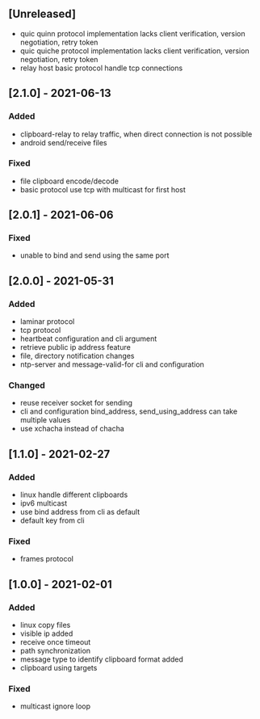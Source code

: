 ## [Unreleased]
- quic quinn protocol implementation lacks client verification, version negotiation, retry token
- quic quiche protocol implementation lacks client verification, version negotiation, retry token
- relay host basic protocol handle tcp connections

## [2.1.0] - 2021-06-13

### Added

- clipboard-relay to relay traffic, when direct connection is not possible
- android send/receive files

### Fixed

- file clipboard encode/decode
- basic protocol use tcp with multicast for first host

## [2.0.1] - 2021-06-06

### Fixed

- unable to bind and send using the same port

## [2.0.0] - 2021-05-31

### Added
- laminar protocol
- tcp protocol
- heartbeat configuration and cli argument
- retrieve public ip address feature
- file, directory notification changes
- ntp-server and message-valid-for cli and configuration

### Changed
- reuse receiver socket for sending
- cli and configuration bind_address, send_using_address can take multiple values
- use xchacha instead of chacha

## [1.1.0] - 2021-02-27

### Added

* linux handle different clipboards
* ipv6 multicast
* use bind address from cli as default
* default key from cli
### Fixed

* frames protocol

## [1.0.0] - 2021-02-01

### Added

* linux copy files
* visible ip added
* receive once timeout
* path synchronization
* message type to identify clipboard format added
* clipboard using targets
### Fixed

* multicast ignore loop